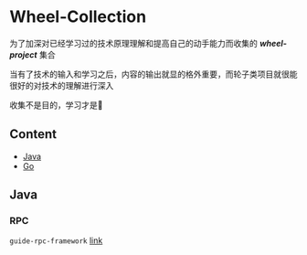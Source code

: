 # Wheel-Collection

为了加深对已经学习过的技术原理理解和提高自己的动手能力而收集的 ***wheel-project*** 集合

当有了技术的输入和学习之后，内容的输出就显的格外重要，而轮子类项目就很能很好的对技术的理解进行深入

收集不是目的，学习才是🤗

## Content

- [Java](#Java)
- [Go](#Go)


## Java

### RPC

```guide-rpc-framework``` [link](https://github.com/Snailclimb/guide-rpc-framework)




